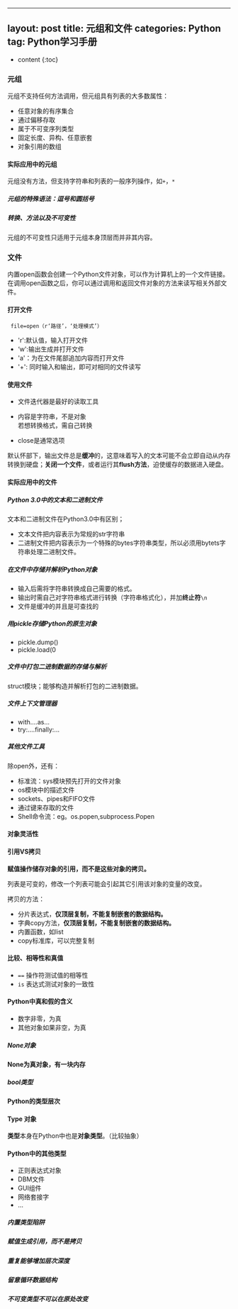 --------
layout: post
title: 元组和文件
categories: Python
tag: Python学习手册
--------

* content
{:toc}


### 元组

元组不支持任何方法调用，但元组具有列表的大多数属性：

- 任意对象的有序集合
- 通过偏移存取
- 属于不可变序列类型
- 固定长度、异构、任意嵌套
- 对象引用的数组

#### 实际应用中的元组

元组没有方法，但支持字符串和列表的一般序列操作，如`+`，`*`

##### 元组的特殊语法：逗号和圆括号

##### 转换、方法以及不可变性

元组的不可变性只适用于元组本身顶层而并非其内容。

### 文件

内置open函数会创建一个Python文件对象，可以作为计算机上的一个文件链接。在调用open函数之后，你可以通过调用和返回文件对象的方法来读写相关外部文件。

#### 打开文件

` file=open（r‘路径’，‘处理模式’）` 
- 'r':默认值，输入打开文件
- ‘w':输出生成并打开文件
- 'a'：为在文件尾部追加内容而打开文件
- '+': 同时输入和输出，即可对相同的文件读写

#### 使用文件

- 文件迭代器是最好的读取工具
- 内容是字符串，不是对象  
若想转换格式，需自己转换

- close是通常选项

默认怀部下，输出文件总是**缓冲**的，这意味着写入的文本可能不会立即自动从内存转换到硬盘；**关闭一个文件**，或者运行其**flush方法**，迫使缓存的数据进入硬盘。

#### 实际应用中的文件

##### Python 3.0中的文本和二进制文件

文本和二进制文件在Python3.0中有区别；
- 文本文件把内容表示为常规的str字符串
- 二进制文件把内容表示为一个特殊的bytes字符串类型，所以必须用bytets字符串处理二进制文件。

##### 在文件中存储并解析Python对象

- 输入后需将字符串转换成自己需要的格式。
- 输出时需自己对字符串格式进行转换（字符串格式化），并加**终止符**`\n`
- 文件是缓冲的并且是可查找的

##### 用pickle存储Python的原生对象

- pickle.dump()
- pickle.load(0

##### 文件中打包二进制数据的存储与解析

struct模块；能够构造并解析打包的二进制数据。

##### 文件上下文管理器

- with....as...
- try:....finally:...

##### 其他文件工具

除open外，还有：

- 标准流：sys模块预先打开的文件对象
- os模块中的描述文件
- sockets、pipes和FIFO文件
- 通过键来存取的文件
- Shell命令流：eg。os.popen,subprocess.Popen

#### 对象灵活性

#### 引用VS拷贝

**赋值操作储存对象的引用，而不是这些对象的拷贝。**

列表是可变的，修改一个列表可能会引起其它引用该对象的变量的改变。

拷贝的方法：
- 分片表达式，**仅顶层复制，不能复制嵌套的数据结构。**
- 字典copy方法，**仅顶层复制，不能复制嵌套的数据结构。**
- 内置函数，如list
- copy标准库，可以完整复制

#### 比较、相等性和真值

- `==` 操作符测试值的相等性
- `is` 表达式测试对象的一致性

#### Python中真和假的含义

- 数字非零，为真
- 其他对象如果非空，为真

##### None对象

**None为真对象，有一块内存**

##### bool类型

#### Python的类型层次

#### Type 对象

**类型**本身在Python中也是**对象类型**。（比较抽象）

#### Python中的其他类型

- 正则表达式对象
- DBM文件
- GUI组件
- 网络套接字
- ...

##### 内置类型陷阱

##### 赋值生成引用，而不是拷贝

##### 重复能够增加层次深度

##### 留意循环数据结构

##### 不可变类型不可以在原处改变
